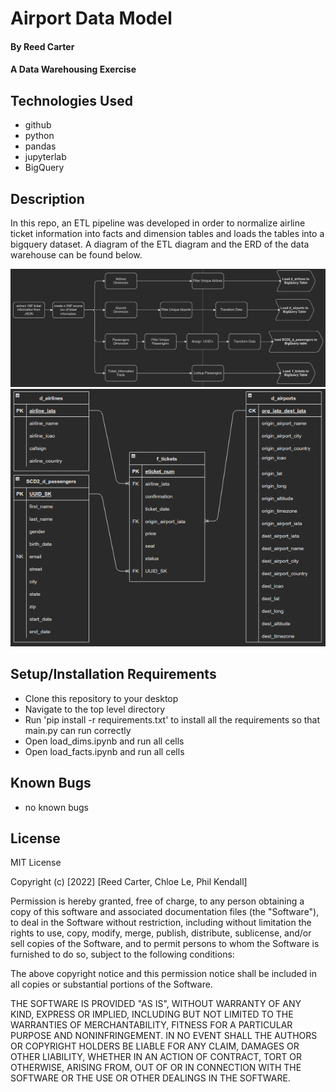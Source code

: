 # Airport Data Model

#### By Reed Carter

#### A Data Warehousing Exercise 

## Technologies Used

* github
* python
* pandas
* jupyterlab
* BigQuery

## Description

In this repo, an ETL pipeline was developed in order to normalize airline ticket information into facts and dimension tables and loads the tables into a bigquery dataset. A diagram of the ETL diagram and the ERD of the data warehouse can be found below.



[<img src="./images/ETL_pipeline_diagram.png"/>](./images/ETL_pipeline_diagram.png)
[<img src="./images/data_warehouse_ERD.png" width='700'/>](./images/data_warehouse_ERD.png)


## Setup/Installation Requirements

* Clone this repository to your desktop
* Navigate to the top level directory
* Run 'pip install -r requirements.txt' to install all the requirements so that main.py can run correctly
* Open load_dims.ipynb and run all cells
* Open load_facts.ipynb and run all cells

## Known Bugs

* no known bugs

## License

MIT License

Copyright (c) [2022] [Reed Carter, Chloe Le, Phil Kendall]

Permission is hereby granted, free of charge, to any person obtaining a copy
of this software and associated documentation files (the "Software"), to deal
in the Software without restriction, including without limitation the rights
to use, copy, modify, merge, publish, distribute, sublicense, and/or sell
copies of the Software, and to permit persons to whom the Software is
furnished to do so, subject to the following conditions:

The above copyright notice and this permission notice shall be included in all
copies or substantial portions of the Software.

THE SOFTWARE IS PROVIDED "AS IS", WITHOUT WARRANTY OF ANY KIND, EXPRESS OR
IMPLIED, INCLUDING BUT NOT LIMITED TO THE WARRANTIES OF MERCHANTABILITY,
FITNESS FOR A PARTICULAR PURPOSE AND NONINFRINGEMENT. IN NO EVENT SHALL THE
AUTHORS OR COPYRIGHT HOLDERS BE LIABLE FOR ANY CLAIM, DAMAGES OR OTHER
LIABILITY, WHETHER IN AN ACTION OF CONTRACT, TORT OR OTHERWISE, ARISING FROM,
OUT OF OR IN CONNECTION WITH THE SOFTWARE OR THE USE OR OTHER DEALINGS IN THE
SOFTWARE.